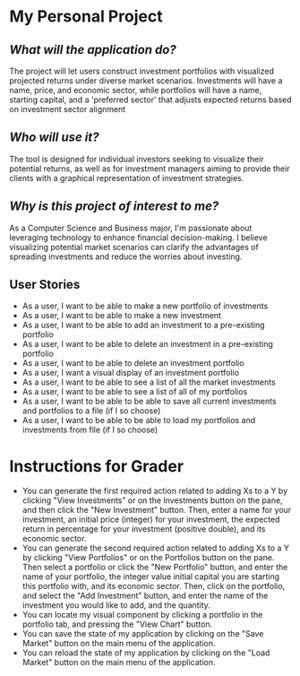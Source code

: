 # My Personal Project

## *What will the application do?*
The project will let users construct investment portfolios with visualized projected returns under diverse market scenarios. Investments will have a name, price, and economic sector, while portfolios will have a name, starting capital, and a 'preferred sector' that adjusts expected returns based on investment sector alignment
## *Who will use it?*
The tool is designed for individual investors seeking to visualize their potential returns, as well as for investment managers aiming to provide their clients with a graphical representation of investment strategies.
## *Why is this project of interest to me?*
As a Computer Science and Business major, I'm passionate about leveraging technology to enhance financial decision-making. I believe visualizing potential market scenarios can clarify the advantages of spreading investments and reduce the worries about investing.

## User Stories
- As a user, I want to be able to make a new portfolio of investments
- As a user, I want to be able to make a new investment
- As a user, I want to be able to add an investment to a pre-existing portfolio
- As a user, I want to be able to delete an investment in a pre-existing portfolio
- As a user, I want to be able to delete an investment portfolio
- As a user, I want a visual display of an investment portfolio
- As a user, I want to be able to see a list of all the market investments
- As a user, I want to be able to see a list of all of my portfolios
- As a user, I want to be able to be able to save all current investments and portfolios to a file (if I so choose)
- As a user, I want to be able to be able to load my portfolios and investments from file (if I so choose)

# Instructions for Grader
- You can generate the first required action related to adding Xs to a Y by clicking "View Investments" or on the Investments button on the pane, and then click the "New Investment" button. Then, enter a name for your investment, an initial price (integer) for your investment, the expected return in percentage for your investment (positive double), and its economic sector. 
- You can generate the second required action related to adding Xs to a Y by clicking "View Portfolios" or on the Portfolios button on the pane. Then select a portfolio or click the "New Portfolio" button, and enter the name of your portfolio, the integer value initial capital you are starting this portfolio with, and its economic sector. Then, click on the portfolio, and select the "Add Investment" button, and enter the name of the investment you would like to add, and the quantity.
- You can locate my visual component by clicking a portfolio in the portfolio tab, and pressing the "View Chart" button.
- You can save the state of my application by clicking on the "Save Market" button on the main menu of the application.
- You can reload the state of my application by clicking on the "Load Market" button on the main menu of the application.


